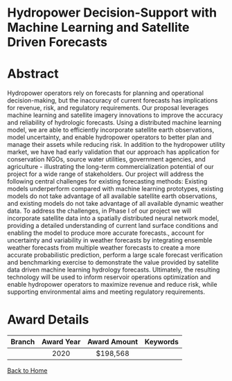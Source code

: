
Hydropower Decision-Support with Machine Learning and Satellite Driven Forecasts
================================================================================

# Abstract


Hydropower operators rely on forecasts for planning and operational decision-making, but the inaccuracy of current forecasts has implications for revenue, risk, and regulatory requirements. Our proposal leverages machine learning and satellite imagery innovations to improve the accuracy and reliability of hydrologic forecasts. Using a distributed machine learning model, we are able to efficiently incorporate satellite earth observations, model uncertainty, and enable hydropower operators to better plan and manage their assets while reducing risk. In addition to the hydropower utility market, we have had early validation that our approach has application for conservation NGOs, source water utilities, government agencies, and agriculture - illustrating the long-term commercialization potential of our project for a wide range of stakeholders. Our project will address the following central challenges for existing forecasting methods: Existing models underperform compared with machine learning prototypes, existing models do not take advantage of all available satellite earth observations, and existing models do not take advantage of all available dynamic weather data. To address the challenges, in Phase I of our project we will incorporate satellite data into a spatially distributed neural network model, providing a detailed understanding of current land surface conditions and enabling the model to produce more accurate forecasts., account for uncertainty and variability in weather forecasts by integrating ensemble weather forecasts from multiple weather forecasts to create a more accurate probabilistic prediction, perform a large scale forecast verification and benchmarking exercise to demonstrate the value provided by satellite data driven machine learning hydrology forecasts. Ultimately, the resulting technology will be used to inform reservoir operations optimization and enable hydropower operators to maximize revenue and reduce risk, while supporting environmental aims and meeting regulatory requirements.  

# Award Details

|Branch|Award Year|Award Amount|Keywords|
| :---: | :---: | :---: | :---: |
||2020|$198,568||
  
  


[Back to Home](https://github.com/chrischow/dod_sbir_awards/JT/#31)